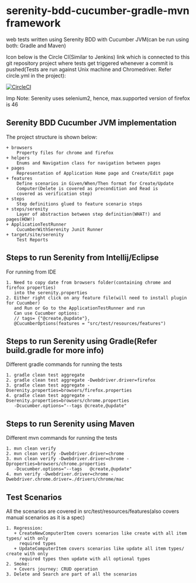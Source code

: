 # serenity-bdd-cucumber-gradle-mvn framework
web tests written using Serenity BDD with Cucumber JVM(can be run using both: Gradle and Maven)

Icon below is the Circle CI(Similar to Jenkins) link which is connected to this git repository project where tests get triggered whenever a commit is pushed(Tests are run against Unix machine and Chromedriver. Refer circle.yml in the project): 

[![CircleCI](https://circleci.com/gh/vivekmahajan29/web-test.svg?style=svg)](https://circleci.com/gh/vivekmahajan29/web-test)

Imp Note: Serenity uses selenium2, hence, max.supported version of firefox is 46

## Serenity BDD Cucumber JVM implementation

The project structure is shown below:
````
+ browsers
    Property files for chrome and firefox
+ helpers
    Enums and Navigation class for navigation between pages
+ pages
    Representation of Application Home page and Create/Edit page
+ features
    Define scenarios in Given/When/Then format for Create/Update 
    Computer(Delete is covered as precondition and Read is  
    covered as verification step)
+ steps
    Step definitions glued to feature scenario steps
+ steps/serenity
    Layer of abstraction between step definition(WHAT!) and pages(HOW!)
+ ApplicationTestRunner
    CucumberWithSerenity Junit Runner
+ target/site/serenity
    Test Reports
````

## Steps to run Serenity from Intellij/Eclipse

For running from IDE
````
1. Need to copy date from browsers folder(containing chrome and firefox properties)
   into the serenity.properties
2. Either right click on any feature file(will need to install plugin for Cucumber)
   and Run or Go to the ApplicationTestRunner and run
   Can use Cucumber options: 
   // tags= {"@create,@update"},
   @CucumberOptions(features = "src/test/resources/features")
````

## Steps to run Serenity using Gradle(Refer build.gradle for more info)
Different gradle commands for running the tests
````
1. gradle clean test aggregate
2. gradle clean test aggregate -Dwebdriver.driver=firefox
3. gradle clean test aggregate -Dserenity.properties=browsers/firefox.properties 
4. gradle clean test aggregate -Dserenity.properties=browsers/chrome.properties
   -Dcucumber.options="--tags @create,@update"
````
## Steps to run Serenity using Maven
Different mvn commands for running the tests
````
1. mvn clean verify
2. mvn clean verify -Dwebdriver.driver=chrome
3. mvn clean verify -Dwebdriver.driver=chrome -Dproperties=browsers/chrome.properties
   -Dcucumber.options="--tags   @create,@update"
4. mvn verify -Dwebdriver.driver=chrome -Dwebdriver.chrome.driver=./drivers/chrome/mac
````
## Test Scenarios
All the scenarios are covered in src/test/resources/features(also covers manual scenarios 
as it is a spec)
````
1. Regression:
   + CreateNewComputerItem covers scenarios like create with all item types/ with only
     required types
   + UpdateComputerItem covers scenarios like update all item types/ create with only
     required types then update with all optional types
2. Smoke:
   + Covers journey: CRUD operation
3. Delete and Search are part of all the scenarios   
````

